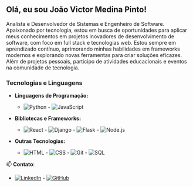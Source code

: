 ## Olá, eu sou João Victor Medina Pinto!

Analista e Desenvolvedor de Sistemas e Engenheiro de Software. Apaixonado por tecnologia, estou em busca de oportunidades para aplicar meus conhecimentos em projetos inovadores de desenvolvimento de software, com foco em full stack e tecnologias web. Estou sempre em aprendizado contínuo, aprimorando minhas habilidades em frameworks modernos e explorando novas ferramentas para criar soluções eficazes. Além de projetos pessoais, participo de atividades educacionais e eventos na comunidade de tecnologia.

### Tecnologias e Linguagens

- **Linguagens de Programação:**
  - ![Python](https://img.shields.io/badge/-Python-306998?logo=python&logoColor=ffffff)  - ![JavaScript](https://img.shields.io/badge/-JavaScript-F7E03D?logo=javascript&logoColor=000000)

- **Bibliotecas e Frameworks:**
  - ![React](https://img.shields.io/badge/-React-61DAFB?logo=react&logoColor=000000)  - ![Django](https://img.shields.io/badge/-Django-092E20?logo=django&logoColor=ffffff)  - ![Flask](https://img.shields.io/badge/-Flask-000000?logo=flask&logoColor=ffffff)  - ![Node.js](https://img.shields.io/badge/-Node.js-339933?logo=node.js&logoColor=ffffff)

- **Outras Tecnologias:**
  - ![HTML](https://img.shields.io/badge/-HTML-E34F26?logo=html5&logoColor=ffffff)  - ![CSS](https://img.shields.io/badge/-CSS-1572B6?logo=css3&logoColor=ffffff)  - ![Git](https://img.shields.io/badge/-Git-F05032?logo=git&logoColor=ffffff)  - ![SQL](https://img.shields.io/badge/-SQL-003B57?logo=sqlite&logoColor=ffffff)

📫 **Contato**:
- [![LinkedIn](https://img.shields.io/badge/-LinkedIn-0A66C2?style=flat-square&logo=linkedin&logoColor=white)](https://www.linkedin.com/in/joaovictormedina) - [![GitHub](https://img.shields.io/badge/-GitHub-181717?style=flat-square&logo=github&logoColor=white)](https://github.com/joaovictormedina)
